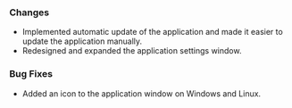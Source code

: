 ### Changes

- Implemented automatic update of the application and made it easier to update the application manually.
- Redesigned and expanded the application settings window.

### Bug Fixes

- Added an icon to the application window on Windows and Linux.
